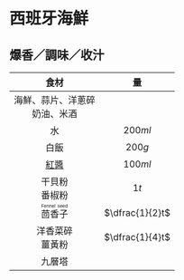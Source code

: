 <style>
.markdown-section h1 {
    background-image: url(https://images.unsplash.com/photo-1684591442558-860786985dd4);
}

.markdown-section h1::after {
    content: "Ronald Vargas";
}
</style>

# 西班牙海鮮

## 爆香／調味／收汁

|                  食材                   |       量        |
| :-------------------------------------: | :-------------: |
|   海鮮、蒜片、洋蔥碎<br />奶油、米酒    |                 |
|                   水                    |     $200ml$     |
|                  白飯                   |     $200g$      |
|                [紅醬][]                 |     $100ml$     |
|           干貝粉<br />番椒粉            |      $1t$       |
| <ruby>茴香子<rt>Fennel seed</rt></ruby> | $\dfrac{1}{2}t$ |
|          洋香菜碎<br />薑黃粉           | $\dfrac{1}{4}t$ |
|                 九層塔                  |                 |

[紅醬]: /notes/recipes/西式醬料/紅醬
